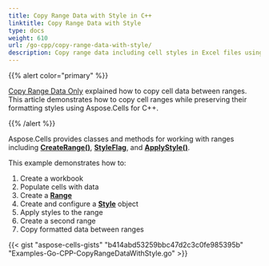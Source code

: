 ```yaml
---
title: Copy Range Data with Style in C++
linktitle: Copy Range Data with Style
type: docs
weight: 610
url: /go-cpp/copy-range-data-with-style/
description: Copy range data including cell styles in Excel files using Aspose.Cells for C++.
---
```


{{% alert color="primary" %}}

[Copy Range Data Only](/cells/cpp/copy-range-data-only/) explained how to copy cell data between ranges. This article demonstrates how to copy cell ranges while preserving their formatting styles using Aspose.Cells for C++.

{{% /alert %}}

Aspose.Cells provides classes and methods for working with ranges including [**CreateRange()**](https://reference.aspose.com/cells/go-cpp/cells/createrange_string_string/), [**StyleFlag**](https://reference.aspose.com/cells/cpp/aspose.cells/styleflag/), and [**ApplyStyle()**](https://reference.aspose.com/cells/cpp/aspose.cells/range/applystyle/).

This example demonstrates how to:

1. Create a workbook
1. Populate cells with data
1. Create a [**Range**](https://reference.aspose.com/cells/go-cpp/range/)
1. Create and configure a [**Style**](https://reference.aspose.com/cells/go-cpp/style/) object
1. Apply styles to the range
1. Create a second range
1. Copy formatted data between ranges

{{< gist "aspose-cells-gists" "b414abd53259bbc47d2c3c0fe985395b" "Examples-Go-CPP-CopyRangeDataWithStyle.go" >}}